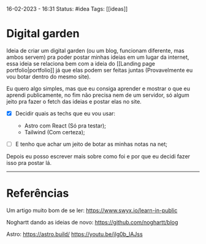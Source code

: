 16-02-2023 - 16:31
Status: #idea
Tags: [[ideas]]

# Digital garden

Ideia de criar um digital garden (ou um blog, funcionam diferente, mas ambos servem) pra poder postar minhas ideias em um lugar da internet, essa ideia se relaciona bem com a ideia do [[Landing page portfolio|portfolio]] já que elas podem ser feitas juntas (Provavelmente eu vou botar dentro do mesmo site).

Eu quero algo simples, mas que eu consiga aprender e mostrar o que eu aprendi publicamente, no fim não precisa nem de um servidor, só algum jeito pra fazer o fetch das ideias e postar elas no site.

- [x] Decidir quais as techs que eu vou usar:
	- Astro com React (Só pra testar);
	- Tailwind (Com certeza);
- [ ] E tenho que achar um jeito de botar as minhas notas na net;



Depois eu posso escrever mais sobre como foi e por que eu decidi fazer isso pra postar lá. 

---
# Referências

Um artigo muito bom de se ler:
https://www.swyx.io/learn-in-public

Noghartt dando as ideias de novo:
https://github.com/noghartt/blog

Astro:
https://astro.build/
https://youtu.be/jIg0b_lAJss